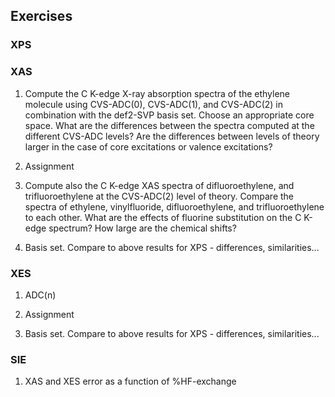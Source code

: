 ## Exercises


### XPS

### XAS

1. Compute the C K-edge X-ray absorption spectra of the ethylene molecule using CVS-ADC(0), CVS-ADC(1), and CVS-ADC(2) in combination with the def2-SVP basis set. Choose an appropriate core space. What are the differences between the spectra computed at the different CVS-ADC levels? Are the differences between levels of theory larger in the case of core excitations or valence excitations? 

2. Assignment

3. Compute also the C K-edge XAS spectra of difluoroethylene, and trifluoroethylene at the CVS-ADC(2) level of theory. Compare the spectra of ethylene, vinylfluoride, difluoroethylene, and trifluoroethylene to each other. What are the effects of fluorine substitution on the C K-edge spectrum? How large are the chemical shifts?

4. Basis set. Compare to above results for XPS - differences, similarities...

### XES

1. ADC(n)

2. Assignment

3. Basis set. Compare to above results for XPS - differences, similarities...

### SIE

1. XAS and XES error as a function of %HF-exchange
